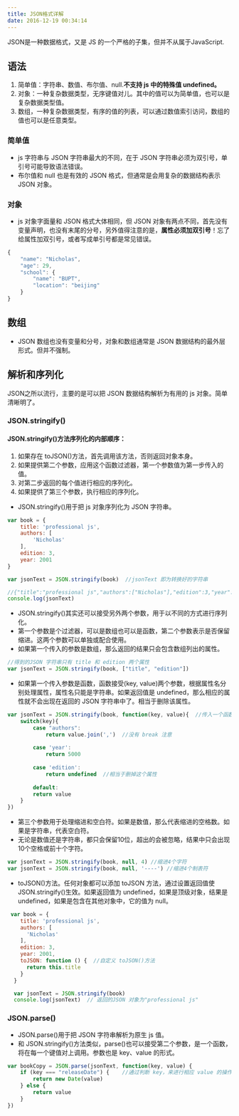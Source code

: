 ```yaml
---
title: JSON格式详解
date: 2016-12-19 00:34:14
---
```


JSON是一种数据格式，又是 JS 的一个严格的子集，但并不从属于JavaScript.

## 语法

1. 简单值：字符串、数值、布尔值、null.**不支持 js 中的特殊值 undefined。**
2. 对象：一种复杂数据类型，无序键值对儿。其中的值可以为简单值，也可以是复杂数据类型值。
3. 数组，一种复杂数据类型，有序的值的列表，可以通过数值索引访问，数组的值也可以是任意类型。

### 简单值

- js 字符串与 JSON 字符串最大的不同，在于 JSON 字符串必须为双引号，单引号可能导致语法错误。
- 布尔值和 null 也是有效的 JSON 格式，但通常是会用复杂的数据结构表示 JSON 对象。

### 对象

- js 对象字面量和 JSON 格式大体相同，但 JSON 对象有两点不同，首先没有变量声明，也没有末尾的分号，另外值得注意的是，**属性必须加双引号**！忘了给属性加双引号，或者写成单引号都是常见错误。

```javascript
{
	"name": "Nicholas",
	"age": 29,
	"school": {
		"name": "BUPT",
		"location": "beijing"
	}
}
```

## 数组

- JSON 数组也没有变量和分号，对象和数组通常是 JSON 数据结构的最外层形式。但并不强制。

## 解析和序列化

JSON之所以流行，主要的是可以把 JSON 数据结构解析为有用的 js 对象。简单清晰明了。

### JSON.stringify()

#### JSON.stringify()方法序列化的内部顺序：

1. 如果存在 toJSON()方法，首先调用该方法，否则返回对象本身。
2. 如果提供第二个参数，应用这个函数过滤器，第一个参数值为第一步传入的值。
3. 对第二步返回的每个值进行相应的序列化。
4. 如果提供了第三个参数，执行相应的序列化。


- JSON.stringify()用于把 js 对象序列化为 JSON 字符串。

```javascript
var book = {
	title: 'professional js',
	authors: [
		'Nicholas'
	],
	edition: 3,
	year: 2001
}

var jsonText = JSON.stringify(book)  //jsonText 即为转换好的字符串

//{"title":"professional js","authors":["Nicholas"],"edition":3,"year":2001}
console.log(jsonText)
```

- JSON.stringify()其实还可以接受另外两个参数，用于以不同的方式进行序列化。
- 第一个参数是个过滤器，可以是数组也可以是函数，第二个参数表示是否保留缩进。这两个参数可以单独或配合使用。
- 如果第一个传入的参数是数组，那么返回的结果只会包含数组列出的属性。

```javascript
//得到的JSON 字符串只有 title 和 edition 两个属性
var jsonText = JSON.stringify(book, ["title", "edition"]) 
```

- 如果第一个传入参数是函数，函数接受(key, value)两个参数，根据属性名分别处理属性，属性名只能是字符串。如果返回值是 undefined，那么相应的属性就不会出现在返回的 JSON 字符串中了。相当于删除该属性。

```javascript
var jsonText = JSON.stringify(book, function(key, value){  //传入一个函数处理 key value
	switch(key){
		case "authors":				
			return value.join(',')	//没有 break 注意
			
		case 'year':
			return 5000
			
		case 'edition':
			return undefined  //相当于删掉这个属性
			
		default:
		return value
	}
})
```

- 第三个参数用于处理缩进和空白符。如果是数值，那么代表缩进的空格数。如果是字符串，代表空白符。
- 无论是数值还是字符串，都只会保留10位，超出的会被忽略，结果中只会出现10个空格或前十个字符。

```javascript
var jsonText = JSON.stringify(book, null, 4) //缩进4个字符
var jsonText = JSON.stringify(book, null, '----') //缩进4个制表符
```

- toJSON()方法。任何对象都可以添加 toJSON 方法，通过设置返回值使 JSON.stringify()生效。如果返回值为 undefined，如果是顶级对象，结果是 undefined，如果是包含在其他对象中，它的值为 null。


```javascript
 var book = {
    title: 'professional js',
    authors: [
      'Nicholas'
    ],
    edition: 3,
    year: 2001,
    toJSON: function () {  //自定义 toJSON()方法
      return this.title
    }
  }

  var jsonText = JSON.stringify(book)
  console.log(jsonText)  // 返回的JSON 对象为"professional js"
```

### JSON.parse()

- JSON.parse()用于把 JSON 字符串解析为原生 js 值。
- 和 JSON.stringify()方法类似，parse()也可以接受第二个参数，是一个函数，将在每一个键值对上调用。参数也是 key、value 的形式。

```javascript
var bookCopy = JSON.parse(jsonText, function(key, value) {
	if (key === "releaseDate") {	//通过判断 key，来进行相应 value 的操作
		return new Date(value)
	} else {
		return value
	}
})
```